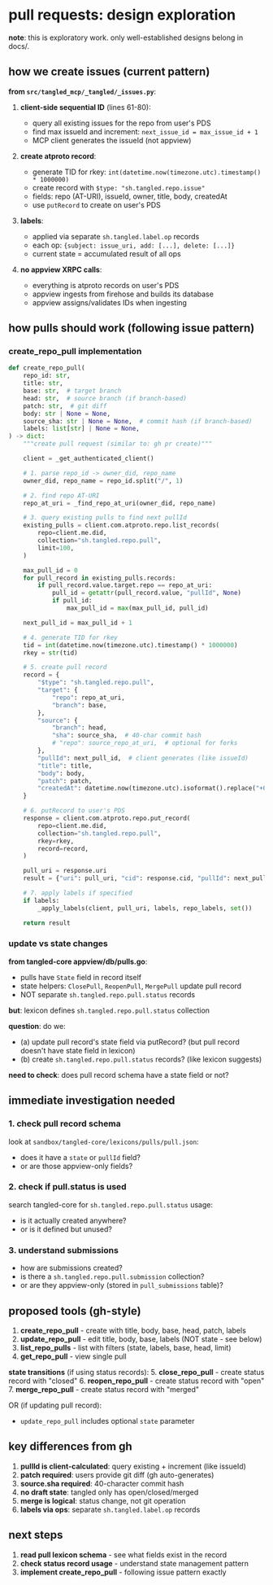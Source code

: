 # pull requests: design exploration

**note**: this is exploratory work. only well-established designs belong in docs/.

## how we create issues (current pattern)

**from `src/tangled_mcp/_tangled/_issues.py`**:

1. **client-side sequential ID** (lines 61-80):
   - query all existing issues for the repo from user's PDS
   - find max issueId and increment: `next_issue_id = max_issue_id + 1`
   - MCP client generates the issueId (not appview)

2. **create atproto record**:
   - generate TID for rkey: `int(datetime.now(timezone.utc).timestamp() * 1000000)`
   - create record with `$type: "sh.tangled.repo.issue"`
   - fields: repo (AT-URI), issueId, owner, title, body, createdAt
   - use `putRecord` to create on user's PDS

3. **labels**:
   - applied via separate `sh.tangled.label.op` records
   - each op: `{subject: issue_uri, add: [...], delete: [...]}`
   - current state = accumulated result of all ops

4. **no appview XRPC calls**:
   - everything is atproto records on user's PDS
   - appview ingests from firehose and builds its database
   - appview assigns/validates IDs when ingesting

## how pulls should work (following issue pattern)

### create_repo_pull implementation

```python
def create_repo_pull(
    repo_id: str,
    title: str,
    base: str,  # target branch
    head: str,  # source branch (if branch-based)
    patch: str,  # git diff
    body: str | None = None,
    source_sha: str | None = None,  # commit hash (if branch-based)
    labels: list[str] | None = None,
) -> dict:
    """create pull request (similar to: gh pr create)"""

    client = _get_authenticated_client()

    # 1. parse repo_id -> owner_did, repo_name
    owner_did, repo_name = repo_id.split("/", 1)

    # 2. find repo AT-URI
    repo_at_uri = _find_repo_at_uri(owner_did, repo_name)

    # 3. query existing pulls to find next pullId
    existing_pulls = client.com.atproto.repo.list_records(
        repo=client.me.did,
        collection="sh.tangled.repo.pull",
        limit=100,
    )

    max_pull_id = 0
    for pull_record in existing_pulls.records:
        if pull_record.value.target.repo == repo_at_uri:
            pull_id = getattr(pull_record.value, "pullId", None)
            if pull_id:
                max_pull_id = max(max_pull_id, pull_id)

    next_pull_id = max_pull_id + 1

    # 4. generate TID for rkey
    tid = int(datetime.now(timezone.utc).timestamp() * 1000000)
    rkey = str(tid)

    # 5. create pull record
    record = {
        "$type": "sh.tangled.repo.pull",
        "target": {
            "repo": repo_at_uri,
            "branch": base,
        },
        "source": {
            "branch": head,
            "sha": source_sha,  # 40-char commit hash
            # "repo": source_repo_at_uri,  # optional for forks
        },
        "pullId": next_pull_id,  # client generates (like issueId)
        "title": title,
        "body": body,
        "patch": patch,
        "createdAt": datetime.now(timezone.utc).isoformat().replace("+00:00", "Z"),
    }

    # 6. putRecord to user's PDS
    response = client.com.atproto.repo.put_record(
        repo=client.me.did,
        collection="sh.tangled.repo.pull",
        rkey=rkey,
        record=record,
    )

    pull_uri = response.uri
    result = {"uri": pull_uri, "cid": response.cid, "pullId": next_pull_id}

    # 7. apply labels if specified
    if labels:
        _apply_labels(client, pull_uri, labels, repo_labels, set())

    return result
```

### update vs state changes

**from tangled-core appview/db/pulls.go**:
- pulls have `State` field in record itself
- state helpers: `ClosePull`, `ReopenPull`, `MergePull` update pull record
- NOT separate `sh.tangled.repo.pull.status` records

**but**: lexicon defines `sh.tangled.repo.pull.status` collection

**question**: do we:
- (a) update pull record's state field via putRecord? (but pull record doesn't have state field in lexicon)
- (b) create `sh.tangled.repo.pull.status` records? (like lexicon suggests)

**need to check**: does pull record schema have a state field or not?

## immediate investigation needed

### 1. check pull record schema
look at `sandbox/tangled-core/lexicons/pulls/pull.json`:
- does it have a `state` or `pullId` field?
- or are those appview-only fields?

### 2. check if pull.status is used
search tangled-core for `sh.tangled.repo.pull.status` usage:
- is it actually created anywhere?
- or is it defined but unused?

### 3. understand submissions
- how are submissions created?
- is there a `sh.tangled.repo.pull.submission` collection?
- or are they appview-only (stored in `pull_submissions` table)?

## proposed tools (gh-style)

1. **create_repo_pull** - create with title, body, base, head, patch, labels
2. **update_repo_pull** - edit title, body, base, labels (NOT state - see below)
3. **list_repo_pulls** - list with filters (state, labels, base, head, limit)
4. **get_repo_pull** - view single pull

**state transitions** (if using status records):
5. **close_repo_pull** - create status record with "closed"
6. **reopen_repo_pull** - create status record with "open"
7. **merge_repo_pull** - create status record with "merged"

OR (if updating pull record):
- `update_repo_pull` includes optional `state` parameter

## key differences from gh

1. **pullId is client-calculated**: query existing + increment (like issueId)
2. **patch required**: users provide git diff (gh auto-generates)
3. **source.sha required**: 40-character commit hash
4. **no draft state**: tangled only has open/closed/merged
5. **merge is logical**: status change, not git operation
6. **labels via ops**: separate `sh.tangled.label.op` records

## next steps

1. **read pull lexicon schema** - see what fields exist in the record
2. **check status record usage** - understand state management pattern
3. **implement create_repo_pull** - following issue pattern exactly
